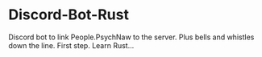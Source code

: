 # Discord-Bot-Rust
Discord bot to link People.PsychNaw to the server. Plus bells and whistles down the line. First step. Learn Rust...
